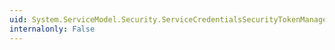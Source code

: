 ```yaml
---
uid: System.ServiceModel.Security.ServiceCredentialsSecurityTokenManager.GetIdentityOfSelf(System.IdentityModel.Selectors.SecurityTokenRequirement)
internalonly: False
---
```


